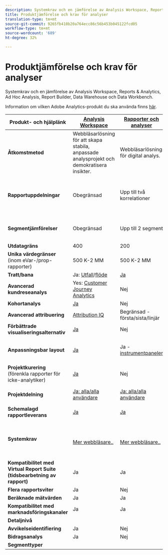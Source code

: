 ```yaml
---
description: Systemkrav och en jämförelse av Analysis Workspace, Reports & Analytics, Ad Hoc Analysis, Report Builder, Data Warehouse och Data Workbench
title: Produktjämförelse och krav för analyser
translation-type: tm+mt
source-git-commit: 9265fb410b20a764ecc86c56b453b045122fcd05
workflow-type: tm+mt
source-wordcount: '689'
ht-degree: 32%

---
```



# Produktjämförelse och krav för analyser

Systemkrav och en jämförelse av Analysis Workspace, Reports &amp; Analytics, Ad Hoc Analysis, Report Builder, Data Warehouse och Data Workbench.

Information om vilken Adobe Analytics-produkt du ska använda finns [här](/help/admin/c-analytics-product-comparison/which-analytics-tool.md).

| Produkt- och hjälplänk | [Analysis Workspace](https://docs.adobe.com/content/help/en/analytics/analyze/analysis-workspace/home.html) | [Rapporter och analyser](https://docs.adobe.com/content/help/sv-SE/analytics/analyze/reports-analytics/getting-started.html) | [Ad Hoc Analysis](https://docs.adobe.com/content/help/en/analytics/analyze/ad-hoc-analysis/adhoc-home.html) | [Report Builder](https://docs.adobe.com/content/help/en/analytics/analyze/report-builder/home.html) | [Data Warehouse](https://docs.adobe.com/content/help/en/analytics/export/data-warehouse/data-warehouse.html) | [Data Workbench](https://docs.adobe.com/content/help/en/data-workbench/using/home.html) |
|---|---|---|---|---|---|---|
| **Åtkomstmetod** | Webbläsarlösning för att skapa stabila, anpassade analysprojekt och demokratisera insikter. | Webbläsarlösning för digital analys. | Java-baserat verktyg för avancerad digital analys. | Excel-tillägg som gör att du kan skapa anpassade förfrågningar från FoA-data och visualisera med Microsoft Excel. | Webbläsarlösning som genererar rapporter i CSV-format. Kan generera filer i Tableu-format. | Flerkanalsanalysverktyg för avancerad analys, som anpassad attribueringsmodellering, prediktiv analys och 360 kundanalyser. |
| **Rapportuppdelningar** | Obegränsad | Upp till två korrelationer | Obegränsad | Upp till två korrelationer | Utför helt utökade, obegränsade uppdelningar, uppdelade efter segment. | Obegränsad |
| **Segmentjämförelser** | Obegränsad | Upp till 2 segment | Obegränsad | Obegränsad (dataförfrågningsstackning) | 1 segment. Stöder flera (staplade) segment. | Obegränsad |
| **Utdatagräns** | 400 | 200 | 50,000 | 50,000 | Obegränsad | Anpassningsbar |
| **Unika värdegränser** (inom eVar-/prop-rapporter) | 500 K-2 MM | 500 K-2 MM | 500 K-2 MM | 500 K-2 MM | Obegränsad | Anpassningsbar |
| **Tratt/bana** | Ja: [Utfall](https://docs.adobe.com/content/help/en/analytics/analyze/analysis-workspace/visualizations/fallout/fallout-flow.html)/[flöde](https://docs.adobe.com/content/help/en/analytics/analyze/analysis-workspace/visualizations/flow/flow.html) | [Ja](https://docs.adobe.com/content/help/en/analytics/analyze/reports-analytics/reports.html) | [Ja](https://docs.adobe.com/content/help/en/analytics/analyze/ad-hoc-analysis/c-reports-paths.html) | Ja | Nej | Ja |
| **Avancerad kundreseanalys** | Yes: [Customer Journey Analytics](https://docs.adobe.com/content/help/en/analytics-platform/using/cja-landing.html) | Nej | Ja | Nej | Nej | Ja |
| **Kohortanalys** | [Ja](https://docs.adobe.com/content/help/en/analytics/analyze/analysis-workspace/visualizations/cohort-table/cohort-analysis.html) | Nej | Nej | Nej | Nej | Ja |
| **Avancerad attribuering** | [Attribution IQ](https://docs.adobe.com/content/help/en/analytics/analyze/analysis-workspace/attribution-iq.html) | Begränsad - första/sista/linjär | Begränsad - första/sista/linjär | Begränsad - första/sista/linjär | Begränsad - första/sista/linjär | Ja |
| **Förbättrade visualiseringsalternativ** | [Ja](https://docs.adobe.com/content/help/en/analytics/analyze/analysis-workspace/visualizations/freeform-analysis-visualizations.html) | Nej | Ja | Ja | Nej | Ja |
| **Anpassningsbar layout** | [Ja](https://docs.adobe.com/content/help/en/analytics/analyze/analysis-workspace/home.html) | Ja - [instrumentpaneler](https://docs.adobe.com/content/help/en/analytics/analyze/reports-analytics/dashboard.html) | Nej | [Ja](https://docs.adobe.com/content/help/en/analytics/analyze/report-builder/layout/configure-the-custom-layout.html) | Sortera resultaten efter uppdelning eller efter mått. | Ja |
| **Projektkurering** (förenkla rapporter för icke-analytiker) | [Ja](https://docs.adobe.com/content/help/en/analytics/analyze/analysis-workspace/curate-share/curate.html) | Nej | Nej | Ja | Nej | Ja |
| **Projektdelning** | [Ja: alla/alla användare](https://docs.adobe.com/content/help/en/analytics/analyze/analysis-workspace/curate-share/curate.html) | [Ja: alla/alla användare](https://docs.adobe.com/content/help/en/analytics/analyze/reports-analytics/scheduling.html) | Endast med Ad hoc-analysanvändare | Ja: alla/alla användare | Nej | Ja |
| **Schemalagd rapportleverans** | [Ja](https://docs.adobe.com/content/help/en/analytics/analyze/analysis-workspace/curate-share/schedule-projects.html) | [Ja](https://docs.adobe.com/content/help/en/analytics/analyze/reports-analytics/scheduling.html) | [Ja](https://docs.adobe.com/content/help/en/analytics/analyze/ad-hoc-analysis/c-schedule.html) | [Ja](https://docs.adobe.com/content/help/en/analytics/analyze/report-builder/t-schedule-a-data-request.html) | Ja | Ja |
| **Systemkrav** | <br>[Mer webbläsare..](https://docs.adobe.com/content/help/sv-SE/analytics/admin/sys-reqs.html) | <br>[Mer webbläsare..](https://docs.adobe.com/content/help/sv-SE/analytics/admin/sys-reqs.html) | <br>[JavaMore...](https://docs.adobe.com/content/help/en/analytics/analyze/ad-hoc-analysis/c-getting-started.html) | Windows, MS<br>[ExcelMore...](https://docs.adobe.com/content/help/en/analytics/analyze/report-builder/report-builder-setup/system-requirements.html) | Webbläsare och program för att öppna CSV-filer som MS Excel. Kan generera filer i Tableu-format. | Windows 64-bitars, bra grafikkort för OpenGL 3.2 [Mer...](https://docs.adobe.com/content/help/en/data-workbench/using/install/c-data-workbench-client-install.html) |
| **Kompatibilitet med Virtual Report Suite (tidsbearbetning av rapport)** | Ja | Ja | Ja | Ja | Nej | Ja? |
| **Flera rapportsviter** | Ja | Nej | Nej | Nej | Nej | Ja? |
| **Beräknade mätvärden** | Ja | Ja | Ja | Ja | Ja | Ja |
| **Kompatibilitet med marknadsföringskanaler** | Ja | Ja | Ja | Ja | ? | ? |
| **Detaljnivå** |  |  |  |  |  |  |
| **Avvikelseidentifiering** | Ja | Nej |  |  |  |  |
| **Bidragsanalys** | Ja | Nej | Nej | Nej | Nej | Ja |
| **Segmenttyper** |  |  |  |  |  |  |